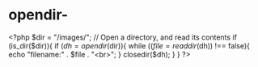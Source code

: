 # opendir-
&lt;?php $dir = "/images/";  // Open a directory, and read its contents if (is_dir($dir)){   if ($dh = opendir($dir)){     while (($file = readdir($dh)) !== false){       echo "filename:" . $file . "&lt;br>";     }     closedir($dh);   } } ?>
